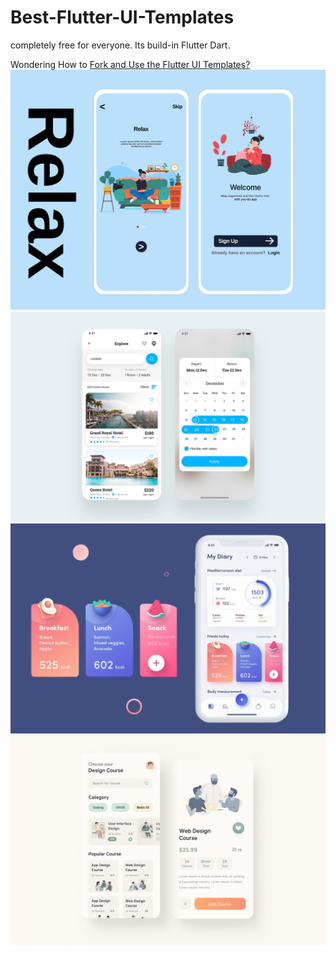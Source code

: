 # Best-Flutter-UI-Templates

completely free for everyone. Its build-in Flutter Dart.

Wondering How to [Fork and Use the Flutter UI Templates?](https://www.sevensquaretech.com/best-flutter-ui-templates-github-free/)
![Image](best_flutter_ui_templates/assets/introduction_animation/introduction_animation.png)
![Image](best_flutter_ui_templates/assets/hotel/hotel_booking.png)
![Image](best_flutter_ui_templates/assets/fitness_app/fitness_app.png)
![Image](best_flutter_ui_templates/assets/design_course/design_course.png)
